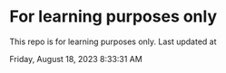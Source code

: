 # For learning purposes only
This repo is for learning purposes only.
Last updated at

Friday, August 18, 2023 8:33:31 AM

